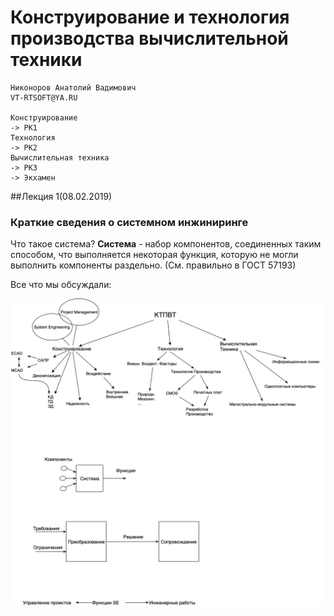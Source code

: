 # Конструирование  и технология производства вычислительной техники

	Никоноров Анатолий Вадимович
	VT-RTSOFT@YA.RU
	
	Конструирование
	-> РК1
	Технология
	-> РК2
	Вычислительная техника
	-> РК3
	-> Экхамен

##Лекция 1(08.02.2019)



### Краткие сведения о системном инжиниринге

Что такое система?
 __Система__ - набор компонентов, соединенных таким способом, что выполняется некоторая функция, которую не могли выполнить компоненты раздельно. (См. правильно в ГОСТ 57193)
 
 Все что мы обсуждали:
 
 ![](files/1_1.png)
 
 
 

